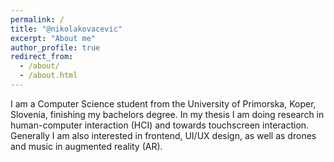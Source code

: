 ```yaml
---
permalink: /
title: "@nikolakovacevic"
excerpt: "About me"
author_profile: true
redirect_from: 
  - /about/
  - /about.html
---
```


I am a Computer Science student from the University of Primorska, Koper, Slovenia, finishing my bachelors degree. In my thesis I am doing research in human-computer interaction (HCI) and towards touchscreen interaction. Generally I am also interested in frontend, UI/UX design, as well as drones and music in augmented reality (AR).

